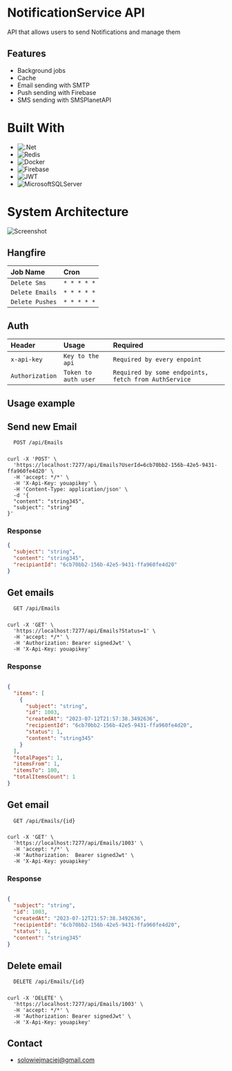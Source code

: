 
# NotificationService API

API that allows users to send Notifications and manage them

## Features

- Background jobs
- Cache
- Email sending with SMTP
- Push sending with Firebase
- SMS sending with SMSPlanetAPI


# Built With
* ![.Net](https://img.shields.io/badge/.NET-5C2D91?style=for-the-badge&logo=.net&logoColor=white)
* ![Redis](https://img.shields.io/badge/redis-%23DD0031.svg?style=for-the-badge&logo=redis&logoColor=white)
* ![Docker](https://img.shields.io/badge/docker-%230db7ed.svg?style=for-the-badge&logo=docker&logoColor=white) 
* ![Firebase](https://img.shields.io/badge/firebase-%23039BE5.svg?style=for-the-badge&logo=firebase) 
* ![JWT](https://img.shields.io/badge/JWT-black?style=for-the-badge&logo=JSON%20web%20tokens)  
* ![MicrosoftSQLServer](https://img.shields.io/badge/Microsoft%20SQL%20Sever-CC2927?style=for-the-badge&logo=microsoft%20sql%20server&logoColor=white)


# System Architecture

![Screenshot](https://raw.githubusercontent.com/solowiejmaciej/NotificationService/master/ArchitectureDiagram.drawio.png)

## Hangfire

| Job Name        | Cron        |
|:----------------|:------------|
| `Delete Sms`    | `* * * * *` |
| `Delete Emails` | `* * * * *` |
| `Delete Pushes` | `* * * * *` |

## Auth


| Header          | Usage                | Required                                                |
|:----------------|:---------------------|:--------------------------------------------------------|
| `x-api-key`     | `Key to the api`     | `Required by every enpoint`                             |
| `Authorization` | `Token to auth user` | `Required by some endpoints, fetch from AuthService`    |

## Usage example

## Send new Email

```http
  POST /api/Emails
```
#####
```curl
curl -X 'POST' \
  'https://localhost:7277/api/Emails?UserId=6cb70bb2-156b-42e5-9431-ffa960fe4d20' \
  -H 'accept: */*' \
  -H 'X-Api-Key: youapikey' \
  -H 'Content-Type: application/json' \
  -d '{
  "content": "string345",
  "subject": "string"
}'

```

### Response 

```json
{
  "subject": "string",
  "content": "string345",
  "recipiantId": "6cb70bb2-156b-42e5-9431-ffa960fe4d20"
}
```

## Get emails
```http
  GET /api/Emails
```
#####
```curl
curl -X 'GET' \
  'https://localhost:7277/api/Emails?Status=1' \
  -H 'accept: */*' \
  -H 'Authorization: Bearer signedJwt' \
  -H 'X-Api-Key: youapikey'
```

### Response 

```json

{
  "items": [
    {
      "subject": "string",
      "id": 1003,
      "createdAt": "2023-07-12T21:57:38.3492636",
      "recipientId": "6cb70bb2-156b-42e5-9431-ffa960fe4d20",
      "status": 1,
      "content": "string345"
    }
  ],
  "totalPages": 1,
  "itemsFrom": 1,
  "itemsTo": 100,
  "totalItemsCount": 1
}

```
## Get email
```http
  GET /api/Emails/{id}
```
#####
```curl
curl -X 'GET' \
  'https://localhost:7277/api/Emails/1003' \
  -H 'accept: */*' \
  -H 'Authorization:  Bearer signedJwt' \
  -H 'X-Api-Key: youapikey'
```

### Response

```json

{
  "subject": "string",
  "id": 1003,
  "createdAt": "2023-07-12T21:57:38.3492636",
  "recipientId": "6cb70bb2-156b-42e5-9431-ffa960fe4d20",
  "status": 1,
  "content": "string345"
}

```

## Delete email
```http
  DELETE /api/Emails/{id}
```
#####
```curl
curl -X 'DELETE' \
  'https://localhost:7277/api/Emails/1003' \
  -H 'accept: */*' \
  -H 'Authorization: Bearer signedJwt' \
  -H 'X-Api-Key: youapikey'
```

## Contact

- solowiejmaciej@gmail.com